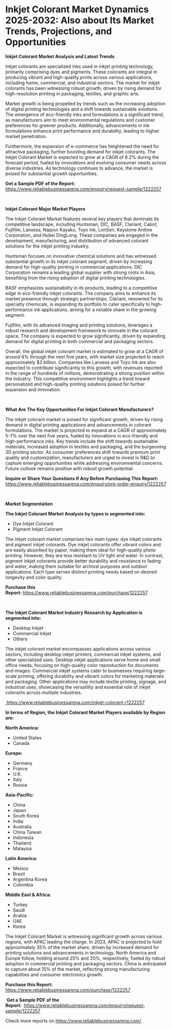 <p><h1>Inkjet Colorant Market Dynamics 2025-2032: Also about Its Market Trends, Projections, and Opportunities</h1></p><p><strong>Inkjet Colorant Market Analysis and Latest Trends</strong></p>
<p><p>Inkjet colorants are specialized inks used in inkjet printing technology, primarily comprising dyes and pigments. These colorants are integral in producing vibrant and high-quality prints across various applications, including home, commercial, and industrial sectors. The market for inkjet colorants has been witnessing robust growth, driven by rising demand for high-resolution printing in packaging, textiles, and graphic arts.</p><p>Market growth is being propelled by trends such as the increasing adoption of digital printing technologies and a shift towards sustainable solutions. The emergence of eco-friendly inks and formulations is a significant trend, as manufacturers aim to meet environmental regulations and customer preferences for greener products. Additionally, advancements in ink formulations enhance print performance and durability, leading to higher market penetration.</p><p>Furthermore, the expansion of e-commerce has heightened the need for attractive packaging, further boosting demand for inkjet colorants. The Inkjet Colorant Market is expected to grow at a CAGR of 8.2% during the forecast period, fueled by innovations and evolving consumer needs across diverse industries. As technology continues to advance, the market is poised for substantial growth opportunities.</p></p>
<p><strong>Get a Sample PDF of the Report:&nbsp;</strong> <a href="https://www.reliablebusinessarena.com/enquiry/request-sample/1222257?utm_campaign=1871&utm_medium=2&utm_source=Github&utm_content=ia&utm_term=05022025&utm_id=inkjet-colorant">https://www.reliablebusinessarena.com/enquiry/request-sample/1222257</a></p>
<p>&nbsp;</p>
<p><strong>Inkjet Colorant Major Market Players</strong></p>
<p><p>The Inkjet Colorant Market features several key players that dominate its competitive landscape, including Huntsman, DIC, BASF, Clariant, Cabot, Fujifilm, Lanxess, Nippon Kayaku, Toyo Ink, LonSen, Keystone Aniline Corporation, and Hubei DingLong. These companies are engaged in the development, manufacturing, and distribution of advanced colorant solutions for the inkjet printing industry.</p><p>Huntsman focuses on innovative chemical solutions and has witnessed substantial growth in its inkjet colorant segment, driven by increasing demand for high-quality printing in commercial applications. DIC Corporation remains a leading global supplier with strong roots in Asia, benefiting from the rising adoption of digital printing technologies.</p><p>BASF emphasizes sustainability in its products, leading to a competitive edge in eco-friendly inkjet colorants. The company aims to enhance its market presence through strategic partnerships. Clariant, renowned for its specialty chemicals, is expanding its portfolio to cater specifically to high-performance ink applications, aiming for a notable share in the growing segment.</p><p>Fujifilm, with its advanced imaging and printing solutions, leverages a robust research and development framework to innovate in the colorant space. The company is expected to grow significantly, driven by expanding demand for digital printing in both commercial and packaging sectors.</p><p>Overall, the global inkjet colorant market is estimated to grow at a CAGR of around 6% through the next five years, with market size projected to reach approximately $3 billion. Companies like Lanxess and Toyo Ink are also expected to contribute significantly to this growth, with revenues reported in the range of hundreds of millions, demonstrating a strong position within the industry. This competitive environment highlights a trend toward personalized and high-quality printing solutions poised for further expansion and innovation.</p></p>
<p>&nbsp;</p>
<p><strong>What Are The Key Opportunities For Inkjet Colorant Manufacturers?</strong></p>
<p><p>The inkjet colorant market is poised for significant growth, driven by rising demand in digital printing applications and advancements in colorant formulations. The market is projected to expand at a CAGR of approximately 5-7% over the next five years, fueled by innovations in eco-friendly and high-performance inks. Key trends include the shift towards sustainable materials, increased adoption in textiles and packaging, and the burgeoning 3D printing sector. As consumer preferences shift towards premium print quality and customization, manufacturers are urged to invest in R&D to capture emerging opportunities while addressing environmental concerns. Future outlook remains positive with robust growth potential.</p></p>
<p><strong>Inquire or Share Your Questions If Any Before Purchasing This Report:</strong> <a href="https://www.reliablebusinessarena.com/enquiry/pre-order-enquiry/1222257?utm_campaign=1871&utm_medium=2&utm_source=Github&utm_content=ia&utm_term=05022025&utm_id=inkjet-colorant">https://www.reliablebusinessarena.com/enquiry/pre-order-enquiry/1222257</a></p>
<p>&nbsp;</p>
<p><strong>Market Segmentation</strong></p>
<p><strong>The Inkjet Colorant Market Analysis by types is segmented into:</strong></p>
<p><ul><li>Dye Inkjet Colorant</li><li>Pigment Inkjet Colorant</li></ul></p>
<p><p>The inkjet colorant market comprises two main types: dye inkjet colorants and pigment inkjet colorants. Dye inkjet colorants offer vibrant colors and are easily absorbed by paper, making them ideal for high-quality photo printing. However, they are less resistant to UV light and water. In contrast, pigment inkjet colorants provide better durability and resistance to fading and water, making them suitable for archival purposes and outdoor applications. Each type serves distinct printing needs based on desired longevity and color quality.</p></p>
<p><strong>Purchase this Report:&nbsp;</strong><a href="https://www.reliablebusinessarena.com/purchase/1222257?utm_campaign=1871&utm_medium=2&utm_source=Github&utm_content=ia&utm_term=05022025&utm_id=inkjet-colorant">https://www.reliablebusinessarena.com/purchase/1222257</a></p>
<p>&nbsp;</p>
<p><strong>The Inkjet Colorant Market Industry Research by Application is segmented into:</strong></p>
<p><ul><li>Desktop Inkjet</li><li>Commercial Inkjet</li><li>Others</li></ul></p>
<p><p>The inkjet colorant market encompasses applications across various sectors, including desktop inkjet printers, commercial inkjet systems, and other specialized uses. Desktop inkjet applications serve home and small office needs, focusing on high-quality color reproduction for documents and images. Commercial inkjet systems cater to businesses requiring large-scale printing, offering durability and vibrant colors for marketing materials and packaging. Other applications may include textile printing, signage, and industrial uses, showcasing the versatility and essential role of inkjet colorants across multiple industries.</p></p>
<p><a href="https://www.reliablebusinessarena.com/inkjet-colorant-r1222257?utm_campaign=1871&utm_medium=2&utm_source=Github&utm_content=ia&utm_term=05022025&utm_id=inkjet-colorant">&nbsp;https://www.reliablebusinessarena.com/inkjet-colorant-r1222257</a></p>
<p><strong>In terms of Region, the Inkjet Colorant Market Players available by Region are:</strong></p>
<p>
    <p> <strong> North America: </strong>
        <ul>
            <li>United States</li>
            <li>Canada</li>
        </ul>
        </p> 
    <p> <strong> Europe: </strong>
        <ul>
            <li>Germany</li>
            <li>France</li>
            <li>U.K.</li>
            <li>Italy</li>
            <li>Russia</li>
        </ul>
        </p> 
    <p> <strong> Asia-Pacific: </strong>
        <ul>
            <li>China</li>
            <li>Japan</li>
            <li>South Korea</li>
            <li>India</li>
            <li>Australia</li>
            <li>China Taiwan</li>
            <li>Indonesia</li>
            <li>Thailand</li>
            <li>Malaysia</li>
        </ul>
        </p> 
    <p> <strong> Latin America: </strong>
        <ul>
            <li>Mexico</li>
            <li>Brazil</li>
            <li>Argentina Korea</li>
            <li>Colombia</li>
        </ul>
        </p> 
    <p> <strong> Middle East & Africa: </strong>
        <ul>
            <li>Turkey</li>
            <li>Saudi</li>
            <li>Arabia</li>
            <li>UAE</li>
            <li>Korea</li>
        </ul>
    </p>
    </p>
<p><p>The Inkjet Colorant Market is witnessing significant growth across various regions, with APAC leading the charge. In 2023, APAC is projected to hold approximately 35% of the market share, driven by increased demand for printing solutions and advancements in technology. North America and Europe follow, holding around 25% and 20%, respectively, fueled by robust adoption in commercial printing and packaging sectors. China is anticipated to capture about 15% of the market, reflecting strong manufacturing capabilities and consumer electronics growth.</p></p>
<p><strong>Purchase this Report: </strong><a href="https://www.reliablebusinessarena.com/purchase/1222257?utm_campaign=1871&utm_medium=2&utm_source=Github&utm_content=ia&utm_term=05022025&utm_id=inkjet-colorant">https://www.reliablebusinessarena.com/purchase/1222257</a></p>
<p>&nbsp;<strong>Get a Sample PDF of the Report:&nbsp;&nbsp;</strong><a href="https://www.reliablebusinessarena.com/enquiry/request-sample/1222257?utm_campaign=1871&utm_medium=2&utm_source=Github&utm_content=ia&utm_term=05022025&utm_id=inkjet-colorant">https://www.reliablebusinessarena.com/enquiry/request-sample/1222257</a></p>
<p><strong></strong></p>
<p>Check more reports on <a href="https://www.reliablebusinessarena.com/?utm_campaign=1871&utm_medium=2&utm_source=Github&utm_content=ia&utm_term=05022025&utm_id=inkjet-colorant">https://www.reliablebusinessarena.com/</a></p>